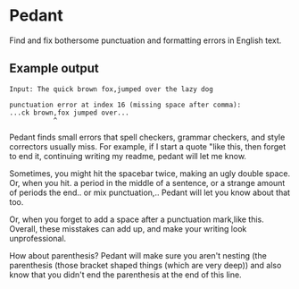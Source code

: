 # Pedant
Find and fix bothersome punctuation and formatting errors in English text.

## Example output

`Input: The quick brown fox,jumped over the lazy dog`

```
punctuation error at index 16 (missing space after comma):
...ck brown,fox jumped over...
           ^
```

Pedant finds small errors that spell checkers, grammar checkers, and style correctors usually miss. For example, if I start a quote "like this, then forget to end it, continuing writing my readme, pedant will let me know.

Sometimes, you might hit the spacebar  twice, making an ugly   double space. Or, when you hit. a period in the middle of a sentence, or a strange amount of periods the end.. or mix punctuation,.. Pedant will let you know about that too.

Or, when you forget to add a space after a punctuation mark,like this. Overall, these misstakes can add up, and make your writing look unprofessional.

How about parenthesis? Pedant will make sure you aren't nesting (the parenthesis (those bracket shaped things (which are very deep)) and also know that you didn't end the parenthesis at the end of this line.
